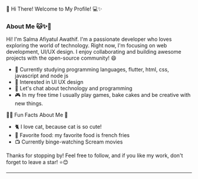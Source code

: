 🌟 Hi There! Welcome to My Profile! 💻✨

### About Me 🐱✨🎀
Hi! I'm Salma Afiyatul Awathif. I'm a passionate developer who loves exploring the world of technology. 
Right now, I'm focusing on web development, UI/UX design. I enjoy collaborating and building awesome projects with the open-source community! 😄

- 🌱 Currently studying programming languages, flutter, html, css, javascript and node js
- 🎯 Interested in UI UX design
- 💬 Let's chat about technology and programming
- 🎮 In my free time I usually play games, bake cakes and be creative with new things.

😶‍🌫️ Fun Facts About Me 🦄
- 🐈 I love cat, because cat is so cute!
- 🍔 Favorite food: my favorite food is french fries
- 📺 Currently binge-watching Scream movies

Thanks for stopping by! Feel free to follow, and if you like my work, don't forget to leave a star! ⭐️😊

---
